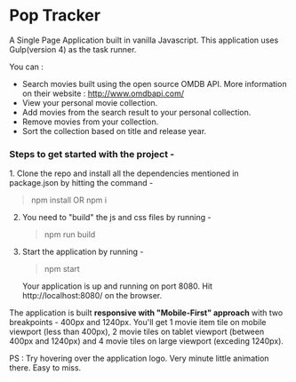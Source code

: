 <h1>Pop Tracker</h1>

A Single Page Application built in vanilla Javascript. This application uses Gulp(version 4) as the task runner.

You can :
- Search movies built using the open source OMDB API. More information on their website : http://www.omdbapi.com/
- View your personal movie collection.
- Add movies from the search result to your personal collection.
- Remove movies from your collection.
- Sort the collection based on title and release year.

<h3>Steps to get started with the project - </h3>
1. Clone the repo and install all the dependencies mentioned in package.json by hitting the command - 
      <blockquote>npm install OR npm i</blockquote>

2. You need to "build" the js and css files by running - 
      <blockquote>npm run build</blockquote>

3. Start the application by running -
      <blockquote>npm start</blockquote>
      
   Your application is up and running on port 8080. Hit http://localhost:8080/ on the browser.

The application is built <b>responsive with "Mobile-First" approach</b> with two breakpoints - 400px and 1240px. You'll get 1 movie item tile on mobile viewport (less than 400px), 2 movie tiles on tablet viewport (between 400px and 1240px) and 4 movie tiles on large viewport (exceding 1240px).

PS : Try hovering over the application logo. Very minute little animation there. Easy to miss.
